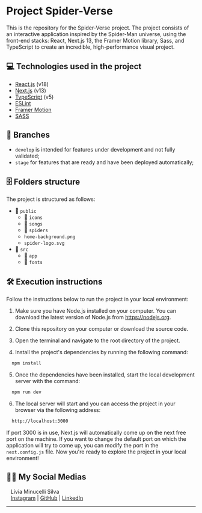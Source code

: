 <!-- ![Cover (2)]() Put image here -->

# Project Spider-Verse

This is the repository for the Spider-Verse project. The project consists of an interactive application inspired by the Spider-Man universe, using the front-end stacks: React, Next.js 13, the Framer Motion library, Sass, and TypeScript to create an incredible, high-performance visual project.

<!-- [Project demo.webm]() Put demo here -->

## 💻 Technologies used in the project

- [React.js](https://reactjs.org) (v18)
- [Next.js](https://nextjs.org) (v13)
- [TypeScript](https://www.typescriptlang.org) (v5)
- [ESLint](https://eslint.org)
- [Framer Motion](https://www.framer.com/api/motion)
- [SASS](https://sass-lang.com)

## 🌿 Branches

- `develop` is intended for features under development and not fully validated;
- `stage` for features that are ready and have been deployed automatically;

## 🗄️ Folders structure

The project is structured as follows:

- 📁 `public`
  - 📁 `icons`
  - 📁 `songs`
  - 📁 `spiders`
  - `home-background.png`
  - `spider-logo.svg`
- 📁 `src`
  - 📁 `app`
  - 📁 `fonts`

## 🛠️ Execution instructions

Follow the instructions below to run the project in your local environment:

1. Make sure you have Node.js installed on your computer. You can download the latest version of Node.js from https://nodejs.org.

2. Clone this repository on your computer or download the source code.

3. Open the terminal and navigate to the root directory of the project.

4. Install the project's dependencies by running the following command:

```bash
  npm install
```

5. Once the dependencies have been installed, start the local development server with the command:

```bash
  npm run dev
```

6. The local server will start and you can access the project in your browser via the following address:

```bash
  http://localhost:3000
```

If port 3000 is in use, Next.js will automatically come up on the next free port on the machine.
If you want to change the default port on which the application will try to come up, you can modify the port in the `next.config.js` file.
Now you're ready to explore the project in your local environment!

## 👩‍💻 My Social Medias

<p>
    <p>&nbsp&nbsp&nbspLívia Minucelli Silva<br>
    &nbsp&nbsp&nbsp<a href="https://www.instagram.com/liviamsi/">Instagram</a>&nbsp;|&nbsp;<a href="https://github.com/aLiviaMs">GitHub</a>&nbsp;|&nbsp;<a href="https://www.linkedin.com/in/liviamsi/">LinkedIn</p>
</p>
<p>

---